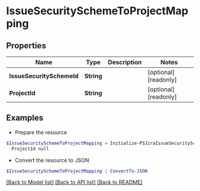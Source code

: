 # IssueSecuritySchemeToProjectMapping
## Properties

Name | Type | Description | Notes
------------ | ------------- | ------------- | -------------
**IssueSecuritySchemeId** | **String** |  | [optional] [readonly] 
**ProjectId** | **String** |  | [optional] [readonly] 

## Examples

- Prepare the resource
```powershell
$IssueSecuritySchemeToProjectMapping = Initialize-PSJiraIssueSecuritySchemeToProjectMapping  -IssueSecuritySchemeId null `
 -ProjectId null
```

- Convert the resource to JSON
```powershell
$IssueSecuritySchemeToProjectMapping | ConvertTo-JSON
```

[[Back to Model list]](../README.md#documentation-for-models) [[Back to API list]](../README.md#documentation-for-api-endpoints) [[Back to README]](../README.md)

